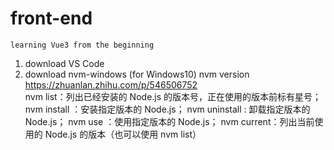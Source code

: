 # front-end
    learning Vue3 from the beginning

1. download VS Code  
2. download nvm-windows (for Windows10) nvm version   https://zhuanlan.zhihu.com/p/546506752  
    nvm list：列出已经安装的 Node.js 的版本号，正在使用的版本前标有星号；
    nvm install <version>：安装指定版本的 Node.js；
    nvm uninstall <version>: 卸载指定版本的 Node.js；
    nvm use <version>：使用指定版本的 Node.js；
    nvm current：列出当前使用的 Node.js 的版本（也可以使用 nvm list）
